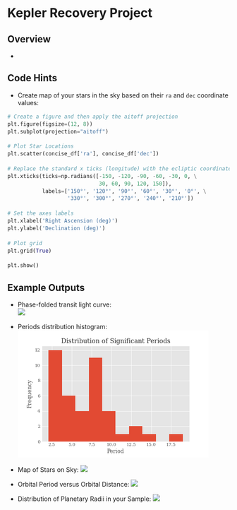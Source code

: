# Kepler Recovery Project

## Overview
* 

## Code Hints
* Create map of your stars in the sky based on their ```ra``` and ```dec``` coordinate values: 

```python
# Create a figure and then apply the aitoff projection
plt.figure(figsize=(12, 8))
plt.subplot(projection="aitoff")

# Plot Star Locations
plt.scatter(concise_df['ra'], concise_df['dec'])

# Replace the standard x ticks (longitude) with the ecliptic coordinates
plt.xticks(ticks=np.radians([-150, -120, -90, -60, -30, 0, \
                             30, 60, 90, 120, 150]),
           labels=['150°', '120°', '90°', '60°', '30°', '0°', \
                   '330°', '300°', '270°', '240°', '210°'])

# Set the axes labels
plt.xlabel('Right Ascension (deg)')
plt.ylabel('Declination (deg)')

# Plot grid
plt.grid(True)

plt.show()
```

## Example Outputs
* Phase-folded transit light curve:  
![](https://docs.lightkurve.org/_images/tutorials_3-science-examples_exoplanets-identifying-transiting-planet-signals_19_1.png)

* Periods distribution histogram:  
![](https://raw.githubusercontent.com/HarritonResearchLab/learning/main/images/period_dist.png)

* Map of Stars on Sky: 
![](https://raw.githubusercontent.com/HarritonResearchLab/sunnyhills/learning/kepler_experiment/images/skymap.png)

* Orbital Period versus Orbital Distance: 
![](https://raw.githubusercontent.com/HarritonResearchLab/sunnyhills/learning/kepler_experiment/images/per_vs_dist.png)

* Distribution of Planetary Radii in your Sample:
![](https://raw.githubusercontent.com/HarritonResearchLab/sunnyhills/learning/kepler_experiment/images/radius_dist.png)